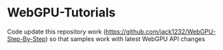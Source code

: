 # WebGPU-Tutorials
Code update this repository work (https://github.com/jack1232/WebGPU-Step-By-Step) so that samples work with latest WebGPU API changes
